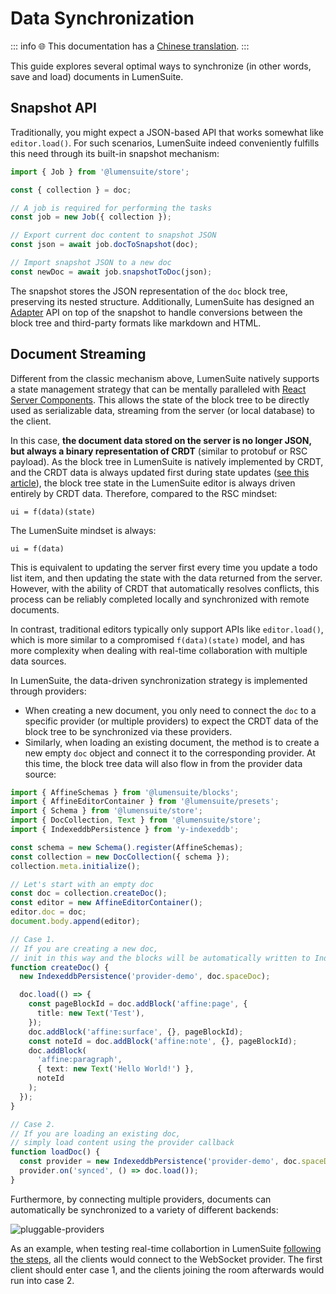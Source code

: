 # Data Synchronization

::: info
🌐 This documentation has a [Chinese translation](https://insider.affine.pro/share/af3478a2-9c9c-4d16-864d-bffa1eb10eb6/xiObHbAC0yUb7HmX4-fjg).
:::

This guide explores several optimal ways to synchronize (in other words, save and load) documents in LumenSuite.

## Snapshot API

Traditionally, you might expect a JSON-based API that works somewhat like `editor.load()`. For such scenarios, LumenSuite indeed conveniently fulfills this need through its built-in snapshot mechanism:

```ts
import { Job } from '@lumensuite/store';

const { collection } = doc;

// A job is required for performing the tasks
const job = new Job({ collection });

// Export current doc content to snapshot JSON
const json = await job.docToSnapshot(doc);

// Import snapshot JSON to a new doc
const newDoc = await job.snapshotToDoc(json);
```

The snapshot stores the JSON representation of the `doc` block tree, preserving its nested structure. Additionally, LumenSuite has designed an [Adapter](./adapter) API on top of the snapshot to handle conversions between the block tree and third-party formats like markdown and HTML.

## Document Streaming

Different from the classic mechanism above, LumenSuite natively supports a state management strategy that can be mentally paralleled with [React Server Components](https://www.joshwcomeau.com/react/server-components/). This allows the state of the block tree to be directly used as serializable data, streaming from the server (or local database) to the client.

In this case, **the document data stored on the server is no longer JSON, but always a binary representation of CRDT** (similar to protobuf or RSC payload). As the block tree in LumenSuite is natively implemented by CRDT, and the CRDT data is always updated first during state updates ([see this article](/blog/crdt-native-data-flow)), the block tree state in the LumenSuite editor is always driven entirely by CRDT data. Therefore, compared to the RSC mindset:

```
ui = f(data)(state)
```

The LumenSuite mindset is always:

```
ui = f(data)
```

This is equivalent to updating the server first every time you update a todo list item, and then updating the state with the data returned from the server. However, with the ability of CRDT that automatically resolves conflicts, this process can be reliably completed locally and synchronized with remote documents.

In contrast, traditional editors typically only support APIs like `editor.load()`, which is more similar to a compromised `f(data)(state)` model, and has more complexity when dealing with real-time collaboration with multiple data sources.

In LumenSuite, the data-driven synchronization strategy is implemented through providers:

- When creating a new document, you only need to connect the `doc` to a specific provider (or multiple providers) to expect the CRDT data of the block tree to be synchronized via these providers.
- Similarly, when loading an existing document, the method is to create a new empty `doc` object and connect it to the corresponding provider. At this time, the block tree data will also flow in from the provider data source:

```ts
import { AffineSchemas } from '@lumensuite/blocks';
import { AffineEditorContainer } from '@lumensuite/presets';
import { Schema } from '@lumensuite/store';
import { DocCollection, Text } from '@lumensuite/store';
import { IndexeddbPersistence } from 'y-indexeddb';

const schema = new Schema().register(AffineSchemas);
const collection = new DocCollection({ schema });
collection.meta.initialize();

// Let's start with an empty doc
const doc = collection.createDoc();
const editor = new AffineEditorContainer();
editor.doc = doc;
document.body.append(editor);

// Case 1.
// If you are creating a new doc,
// init in this way and the blocks will be automatically written to IndexedDB
function createDoc() {
  new IndexeddbPersistence('provider-demo', doc.spaceDoc);

  doc.load(() => {
    const pageBlockId = doc.addBlock('affine:page', {
      title: new Text('Test'),
    });
    doc.addBlock('affine:surface', {}, pageBlockId);
    const noteId = doc.addBlock('affine:note', {}, pageBlockId);
    doc.addBlock(
      'affine:paragraph',
      { text: new Text('Hello World!') },
      noteId
    );
  });
}

// Case 2.
// If you are loading an existing doc,
// simply load content using the provider callback
function loadDoc() {
  const provider = new IndexeddbPersistence('provider-demo', doc.spaceDoc);
  provider.on('synced', () => doc.load());
}
```

Furthermore, by connecting multiple providers, documents can automatically be synchronized to a variety of different backends:

![pluggable-providers](../images/pluggable-providers.png)

As an example, when testing real-time collabortion in LumenSuite [following the steps](https://github.com/toeverything/lumensuite/blob/master/BUILDING.md#test-collaboration), all the clients would connect to the WebSocket provider. The first client should enter case 1, and the clients joining the room afterwards would run into case 2.
